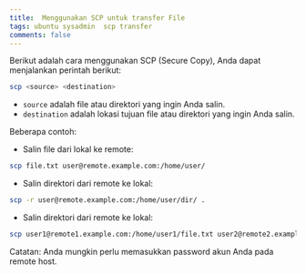 ```yaml
---
title:  Menggunakan SCP untuk transfer File
tags: ubuntu sysadmin  scp transfer
comments: false
---
```


Berikut adalah cara menggunakan SCP (Secure Copy), Anda dapat menjalankan perintah berikut:

```bash 
scp <source> <destination>
```
- `source` adalah file atau direktori yang ingin Anda salin.
- `destination` adalah lokasi tujuan file atau direktori yang ingin Anda salin.

Beberapa contoh:

* Salin file dari lokal ke remote:

```bash 
scp file.txt user@remote.example.com:/home/user/
```

* Salin direktori dari remote ke lokal:

```bash 
scp -r user@remote.example.com:/home/user/dir/ .
```

* Salin direktori dari remote ke lokal:

```bash 
scp user1@remote1.example.com:/home/user1/file.txt user2@remote2.example.com:/home/user2/
```

Catatan: Anda mungkin perlu memasukkan password akun Anda pada remote host.
